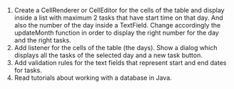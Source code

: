 1. Create a CellRenderer or CellEditor for the cells of the table and display inside a list with maximum 2 tasks that have start time on that day. And also the number of the day inside a TextField. Change accordingly the updateMonth function in order to display the right number for the day and the right tasks.
2. Add listener for the cells of the table (the days). Show a dialog which displays all the tasks of the selected day and a new task button. 
3. Add validation rules for the text fields that represent start and end dates for tasks.
4. Read tutorials about working with a database in Java. 
